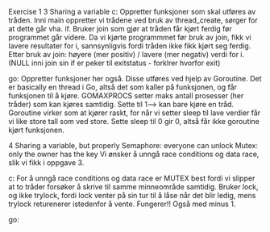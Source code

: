 Exercise 1
3 Sharing a variable
c:
Oppretter funksjoner som skal utføres av tråden. Inni main oppretter vi trådene ved bruk av thread_create, sørger for at dette går vha. if. Bruker join som gjør at tråden får kjørt ferdig før programmet går videre. Da vi kjørte programmmet før bruk av join, fikk vi lavere resultater for i, sannsynligvis fordi tråden ikke fikk kjørt seg ferdig. Etter bruk av join: høyere (mer positiv) / lavere (mer negativ) verdi for i. (NULL inni join sin if er peker til exitstatus - forklrer hvorfor exit)

go:
Oppretter funksjoner her også. Disse utføres ved hjelp av Goroutine. Det er basically en thread i Go, altså det som kaller på funksjonen, og får funksjonen til å kjøre. GOMAXPROCS setter maks antall prosesser (her tråder) som kan kjøres samtidig. Sette til 1--> kan bare kjøre en tråd. Goroutine virker som at kjører raskt, for når vi setter sleep til lave verdier får vi like store tall som ved store. Sette sleep til 0 gir 0, altså får ikke goroutine kjørt funksjonen. 

4 Sharing a variable, but properly
 Semaphore: everyone can unlock
 Mutex: only the owner has the key
 Vi ønsker å unngå race conditions og data race, slik vi fikk i oppgave 3.

 c:
 For å unngå race conditions og data race er MUTEX best fordi vi slipper at to tråder forsøker å skrive til samme minneområde samtidig.
 Bruker lock, og ikke trylock, fordi lock venter på sin tur til å låse når det blir ledig, mens trylock returenerer istedenfor å vente.
 Fungerer!!  Også med minus 1.

go:

